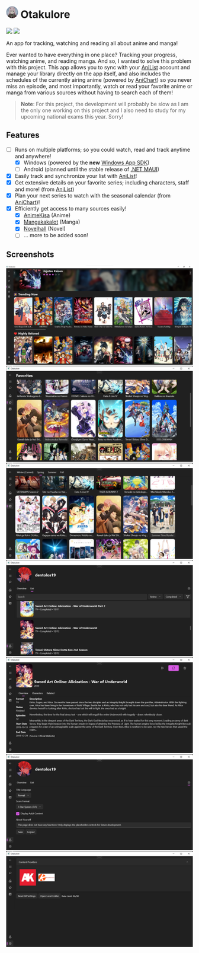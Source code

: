 # <img src=".github/icon.png" width="32"/> Otakulore

[![](https://img.shields.io/badge/Powered%20By-.NET-blue?logo=microsoft&style=flat-square)](https://dotnet.microsoft.com)
[![](https://img.shields.io/badge/Made%20With-Visual%20Studio-blue?logo=visual-studio&style=flat-square)](https://visualstudio.microsoft.com)

An app for tracking, watching and reading all about anime and manga!

Ever wanted to have everything in one place? Tracking your progress, watching anime, and reading manga. And so, I wanted to solve this problem with this project. This app allows you to sync with your [AniList](https://anilist.co) account and manage your library directly on the app itself, and also includes the schedules of the currently airing anime (powered by [AniChart](https://anichart.net)) so you never miss an episode, and most importantly, watch or read your favorite anime or manga from various sources without having to search each of them!

> **Note**: For this project, the development will probably be slow as I am the only one working on this project and I also need to study for my upcoming national exams this year. Sorry!

## Features

* [ ] Runs on multiple platforms; so you could watch, read and track anytime and anywhere!
  * [X] Windows (powered by the **new** [Windows App SDK](https://github.com/microsoft/WindowsAppSDK))
  * [ ] Android (planned until the stable release of [.NET MAUI](https://docs.microsoft.com/dotnet/maui/what-is-maui))
* [X] Easily track and synchronize your list with [AniList](https://anilist.co)!
* [X] Get extensive details on your favorite series; including characters, staff and more! (from [AniList](https://anilist.co))
* [X] Plan your next series to watch with the seasonal calendar (from [AniChart](https://anichart.net))!
* [X] Efficiently get access to many sources easily!
  * [X] [AnimeKisa](https://animekisa.tv) (Anime)
  * [X] [Mangakakalot](https://mangakakalot.com) (Manga)
  * [X] [Novelhall](https://novelhall.com) (Novel)
  * [ ] ... more to be added soon!

## Screenshots

![](.github/images/0.png)
![](.github/images/1.png)
![](.github/images/2.png)
![](.github/images/3.png)
![](.github/images/4.png)
![](.github/images/5.png)
![](.github/images/6.png)